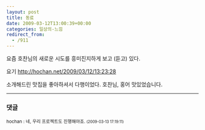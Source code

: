 ```yaml
---
layout: post
title: 동료
date: 2009-03-12T13:00:39+00:00
categories: 일상의-느낌
redirect_from:
  - /911
---
```


요즘 호찬님의 새로운 시도를 흥미진지하게 보고 (듣고) 있다.

요기 <a title="[http://hochan.net/2009/03/12/13:23:28]로 이동합니다." target="_blank" href="http://hochan.net/2009/03/12/13:23:28">http://hochan.net/2009/03/12/13:23:28</a>

소개해드린 맛집을 좋아하셔서 다행이었다. 호찬님, 홍어 맛있었습니다.



* * *

### 댓글



<!--- cmt:1189 --->
<!--- mail: --->
<!--- parent:0 --->

<small class=comment>hochan : 네, 우리 프로젝트도 진행해야죠. <small>(2009-03-13 17:19:11)</small></small>

